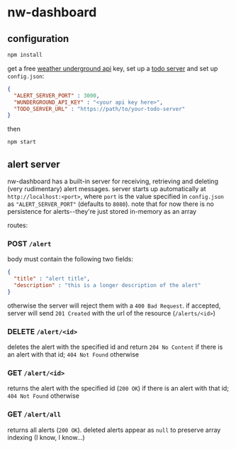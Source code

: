 # nw-dashboard

## configuration

```bash
npm install
```

get a free [weather underground api](http://www.wunderground.com/weather/api/) key, set up a [todo server](https://github.com/jaredmcdonald/todo-server) and set up `config.json`:

```json
{
  "ALERT_SERVER_PORT" : 3000,
  "WUNDERGROUND_API_KEY" : "<your api key here>",
  "TODO_SERVER_URL" : "https://path/to/your-todo-server"
}
```

then

```bash
npm start
```

## alert server

nw-dashboard has a built-in server for receiving, retrieving and deleting (very rudimentary) alert messages. server starts up automatically at `http://localhost:<port>`, where `port` is the value specified in `config.json` as `"ALERT_SERVER_PORT"` (defaults to `8080`). note that for now there is no persistence for alerts--they're just stored in-memory as an array

routes:

### POST `/alert`

body must contain the following two fields:

```json
{
  "title" : "alert title",
  "description" : "this is a longer description of the alert"
}
```

otherwise the server will reject them with a `400 Bad Request`. if accepted, server will send `201 Created` with the url of the resource (`/alerts/<id>`)

### DELETE `/alert/<id>`

deletes the alert with the specified id and return `204 No Content` if there is an alert with that id; `404 Not Found` otherwise

### GET `/alert/<id>`

returns the alert with the specified id (`200 OK`) if there is an alert with that id; `404 Not Found` otherwise

### GET `/alert/all`

returns all alerts (`200 OK`). deleted alerts appear as `null` to preserve array indexing (I know, I know...)
